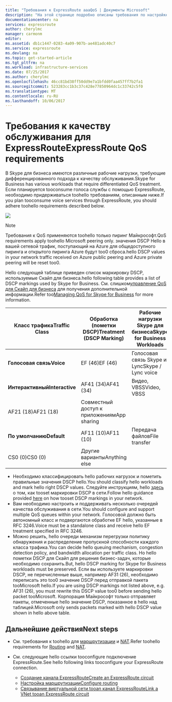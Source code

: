 ```yaml
---
title: "Требования к ExpressRoute aaaQoS | Документы Microsoft"
description: "На этой странице подробно описаны требования по настройке качества обслуживания для каналов ExpressRoute и управлению им."
documentationcenter: na
services: expressroute
author: cherylmc
manager: carmonm
editor: 
ms.assetid: db1c1447-0283-4a09-907b-ae481adc40c7
ms.service: expressroute
ms.devlang: na
ms.topic: get-started-article
ms.tgt_pltfrm: na
ms.workload: infrastructure-services
ms.date: 07/25/2017
ms.author: cherylmc
ms.openlocfilehash: 46cc81bd38ff50dd9e7a1bfdd0faa457ff7b2fa1
ms.sourcegitcommit: 523283cc1b3c37c428e77850964dc1c33742c5f0
ms.translationtype: MT
ms.contentlocale: ru-RU
ms.lasthandoff: 10/06/2017
---
```

# <a name="expressroute-qos-requirements"></a><span data-ttu-id="8bb47-103">Требования к качеству обслуживания для ExpressRoute</span><span class="sxs-lookup"><span data-stu-id="8bb47-103">ExpressRoute QoS requirements</span></span>
<span data-ttu-id="8bb47-104">В Skype для бизнеса имеются различные рабочие нагрузки, требующие дифференцированного подхода к качеству обслуживания.</span><span class="sxs-lookup"><span data-stu-id="8bb47-104">Skype for Business has various workloads that require differentiated QoS treatment.</span></span> <span data-ttu-id="8bb47-105">Если планируется tooconsume голоса службы с помощью ExpressRoute, необходимо придерживаться toohello требованиям, описанным ниже.</span><span class="sxs-lookup"><span data-stu-id="8bb47-105">If you plan tooconsume voice services through ExpressRoute, you should adhere toohello requirements described below.</span></span>

![](./media/expressroute-qos/expressroute-qos.png)

> [!NOTE]
> <span data-ttu-id="8bb47-106">Требования к QoS применяются toohello только пиринг Майкрософт.</span><span class="sxs-lookup"><span data-stu-id="8bb47-106">QoS requirements apply toohello Microsoft peering only.</span></span> <span data-ttu-id="8bb47-107">значения DSCP Hello в вашей сетевой трафик, поступающий на Azure для общедоступного пиринга и открытого пиринга Azure будут too0 сброса.</span><span class="sxs-lookup"><span data-stu-id="8bb47-107">hello DSCP values in your network traffic received on Azure public peering and Azure private peering will be reset too0.</span></span> 
> 
> 

<span data-ttu-id="8bb47-108">Hello следующей таблице приведен список маркировку DSCP, используемые Скайп для бизнеса.</span><span class="sxs-lookup"><span data-stu-id="8bb47-108">hello following table provides a list of DSCP markings used by Skype for Business.</span></span> <span data-ttu-id="8bb47-109">См. слишком[управление QoS для Скайп для бизнеса](https://technet.microsoft.com/library/gg405409.aspx) для получения дополнительной информации.</span><span class="sxs-lookup"><span data-stu-id="8bb47-109">Refer too[Managing QoS for Skype for Business](https://technet.microsoft.com/library/gg405409.aspx) for more information.</span></span>

| <span data-ttu-id="8bb47-110">**Класс трафика**</span><span class="sxs-lookup"><span data-stu-id="8bb47-110">**Traffic Class**</span></span> | <span data-ttu-id="8bb47-111">**Обработка (пометки DSCP)**</span><span class="sxs-lookup"><span data-stu-id="8bb47-111">**Treatment (DSCP Marking)**</span></span> | <span data-ttu-id="8bb47-112">**Рабочие нагрузки Skype для бизнеса**</span><span class="sxs-lookup"><span data-stu-id="8bb47-112">**Skype for Business Workloads**</span></span> |
| --- | --- | --- |
| <span data-ttu-id="8bb47-113">**Голосовая связь**</span><span class="sxs-lookup"><span data-stu-id="8bb47-113">**Voice**</span></span> |<span data-ttu-id="8bb47-114">EF (46)</span><span class="sxs-lookup"><span data-stu-id="8bb47-114">EF (46)</span></span> |<span data-ttu-id="8bb47-115">Голосовая связь Skype и Lync</span><span class="sxs-lookup"><span data-stu-id="8bb47-115">Skype / Lync voice</span></span> |
| <span data-ttu-id="8bb47-116">**Интерактивный**</span><span class="sxs-lookup"><span data-stu-id="8bb47-116">**Interactive**</span></span> |<span data-ttu-id="8bb47-117">AF41 (34)</span><span class="sxs-lookup"><span data-stu-id="8bb47-117">AF41 (34)</span></span> |<span data-ttu-id="8bb47-118">Видео, VBSS</span><span class="sxs-lookup"><span data-stu-id="8bb47-118">Video, VBSS</span></span> |
| <span data-ttu-id="8bb47-119">AF21 (18)</span><span class="sxs-lookup"><span data-stu-id="8bb47-119">AF21 (18)</span></span> |<span data-ttu-id="8bb47-120">Совместный доступ к приложениям</span><span class="sxs-lookup"><span data-stu-id="8bb47-120">App sharing</span></span> | |
| <span data-ttu-id="8bb47-121">**По умолчанию**</span><span class="sxs-lookup"><span data-stu-id="8bb47-121">**Default**</span></span> |<span data-ttu-id="8bb47-122">AF11 (10)</span><span class="sxs-lookup"><span data-stu-id="8bb47-122">AF11 (10)</span></span> |<span data-ttu-id="8bb47-123">Передача файлов</span><span class="sxs-lookup"><span data-stu-id="8bb47-123">File transfer</span></span> |
| <span data-ttu-id="8bb47-124">CS0 (0)</span><span class="sxs-lookup"><span data-stu-id="8bb47-124">CS0 (0)</span></span> |<span data-ttu-id="8bb47-125">Другие варианты</span><span class="sxs-lookup"><span data-stu-id="8bb47-125">Anything else</span></span> | |

* <span data-ttu-id="8bb47-126">Необходимо классифицировать hello рабочих нагрузок и пометить правильные значения DSCP hello.</span><span class="sxs-lookup"><span data-stu-id="8bb47-126">You should classify hello workloads and mark hello right DSCP values.</span></span> <span data-ttu-id="8bb47-127">Следуйте инструкциям, hello [здесь](https://technet.microsoft.com/library/gg405409.aspx) о том, как tooset маркировки DSCP в сети.</span><span class="sxs-lookup"><span data-stu-id="8bb47-127">Follow hello guidance provided [here](https://technet.microsoft.com/library/gg405409.aspx) on how tooset DSCP markings in your network.</span></span>
* <span data-ttu-id="8bb47-128">Вам необходимо настроить и поддерживать несколько очередей качества обслуживания в сети.</span><span class="sxs-lookup"><span data-stu-id="8bb47-128">You should configure and support multiple QoS queues within your network.</span></span> <span data-ttu-id="8bb47-129">Голосовой должно быть автономный класс и подвергаются обработке EF hello, указанные в RFC 3246.</span><span class="sxs-lookup"><span data-stu-id="8bb47-129">Voice must be a standalone class and receive hello EF treatment specified in RFC 3246.</span></span> 
* <span data-ttu-id="8bb47-130">Можно решить, hello очереди механизм перегрузки политику обнаружения и распределение пропускной способности каждого класса трафика.</span><span class="sxs-lookup"><span data-stu-id="8bb47-130">You can decide hello queuing mechanism, congestion detection policy, and bandwidth allocation per traffic class.</span></span> <span data-ttu-id="8bb47-131">Но hello пометки DSCP для Скайп для решения бизнес-задач, которые необходимо сохранить.</span><span class="sxs-lookup"><span data-stu-id="8bb47-131">But, hello DSCP marking for Skype for Business workloads must be preserved.</span></span> <span data-ttu-id="8bb47-132">Если вы используете маркировки DSCP, не перечисленные выше, например AF31 (26), необходимо переписать это too0 значение DSCP перед отправкой пакета tooMicrosoft hello.</span><span class="sxs-lookup"><span data-stu-id="8bb47-132">If you are using DSCP markings not listed above, e.g. AF31 (26), you must rewrite this DSCP value too0 before sending hello packet tooMicrosoft.</span></span> <span data-ttu-id="8bb47-133">Корпорация Майкрософт только отправляет пакеты, отмеченные hello значение DSCP, показанное в hello над таблицей.</span><span class="sxs-lookup"><span data-stu-id="8bb47-133">Microsoft only sends packets marked with hello DSCP value shown in hello above table.</span></span> 

## <a name="next-steps"></a><span data-ttu-id="8bb47-134">Дальнейшие действия</span><span class="sxs-lookup"><span data-stu-id="8bb47-134">Next steps</span></span>
* <span data-ttu-id="8bb47-135">См. требования к toohello для [маршрутизации](expressroute-routing.md) и [NAT](expressroute-nat.md).</span><span class="sxs-lookup"><span data-stu-id="8bb47-135">Refer toohello requirements for [Routing](expressroute-routing.md) and [NAT](expressroute-nat.md).</span></span>
* <span data-ttu-id="8bb47-136">См. следующие hello ссылки tooconfigure подключение ExpressRoute.</span><span class="sxs-lookup"><span data-stu-id="8bb47-136">See hello following links tooconfigure your ExpressRoute connection.</span></span>
  
  * [<span data-ttu-id="8bb47-137">Создание канала ExpressRoute</span><span class="sxs-lookup"><span data-stu-id="8bb47-137">Create an ExpressRoute circuit</span></span>](expressroute-howto-circuit-classic.md)
  * [<span data-ttu-id="8bb47-138">Настройка маршрутизации</span><span class="sxs-lookup"><span data-stu-id="8bb47-138">Configure routing</span></span>](expressroute-howto-routing-classic.md)
  * [<span data-ttu-id="8bb47-139">Связывание виртуальной сети tooan канал ExpressRoute</span><span class="sxs-lookup"><span data-stu-id="8bb47-139">Link a VNet tooan ExpressRoute circuit</span></span>](expressroute-howto-linkvnet-classic.md)

